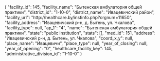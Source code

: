 {
    "facility_id": 145,
    "facility_name": "Бытенская амбулатория общей практики",
    "district_id": "1-10-0",
    "district_name": "Ивацевичский район",
    "facility_url": "http:\/\/healthcare.by\/instinfo.php?orgnum=11650",
    "facility_address": "Ивацевичский р-н, д. Бытень, ул. Чкалова",
    "facility_type": null,
    "ap_1": "4",
    "name": "Бытенская амбулатория общей практики",
    "state": "public institution",
    "stats": [],
    "med_id": 151,
    "address": "Ивацевичский р-н, д. Бытень, ул. Чкалова",
    "coord_x_y": null,
    "place_name": "Ивацевичи",
    "place_type": null,
    "year_of_closing": null,
    "year_of_opening": "0",
    "healthcare_facility_key": 145,
    "administrative_division_id": "1-10-0"
}